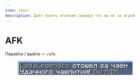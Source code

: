 ```yaml
---
icon: chair
description: Даёт понять игрокам сервера что вы не за игрой
---
```


# AFK

Перейти / выйти — `/afk`

<div align="left"><figure><img src="../../.gitbook/assets/image (1).png" alt="" width="375"><figcaption></figcaption></figure></div>
